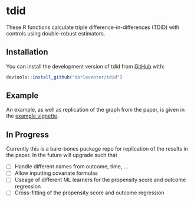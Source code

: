 
<!-- README.md is generated from README.Rmd. Please edit that file -->

# tdid

<!-- badges: start -->
<!-- badges: end -->

These R functions calculate triple difference-in-differences (TDID) with
controls using double-robust estimators.

## Installation

You can install the development version of tdid from
[GitHub](https://github.com/) with:

``` r
devtools::install_github("dorleventer/tdid")
```

## Example

An example, as well as replication of the graph from the paper, is given
in the [example
vignette](https://dorleventer.github.io/tdid/articles/tdid-example.html).

## In Progress

Currently this is a bare-bones package repo for replication of the
results in the paper. In the future will upgrade such that

- [ ] Handle different names from outcome, time, …
- [ ] Allow inputting covariate formulas
- [ ] Useage of different ML learners for the propensity score and
  outcome regression
- [ ] Cross-fitting of the propensity score and outcome regression
